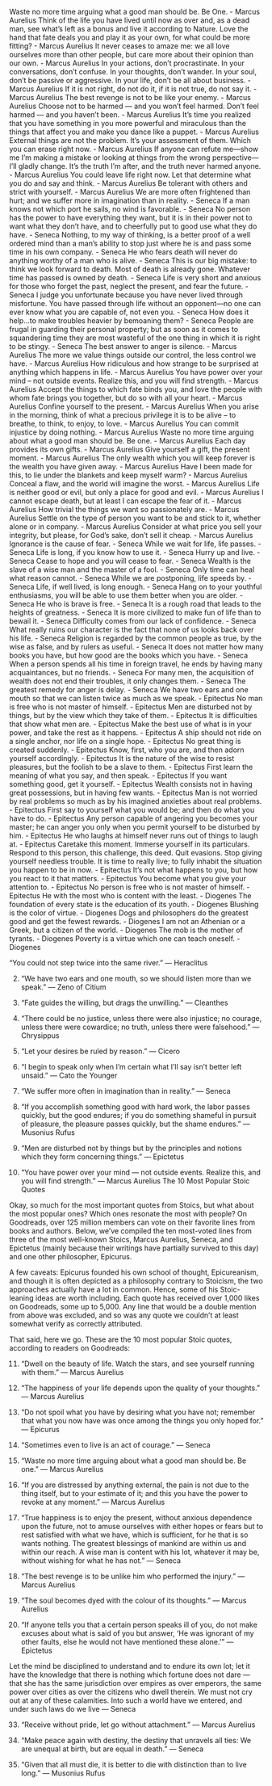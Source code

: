 Waste no more time arguing what a good man should be. Be One.        - Marcus Aurelius
Think of the life you have lived until now as over and, as a dead man, see what’s left as a bonus and live it according to Nature. Love the hand that fate deals you and play it as your own, for what could be more fitting?        - Marcus Aurelius
It never ceases to amaze me: we all love ourselves more than other people, but care more about their opinion than our own.        - Marcus Aurelius
In your actions, don’t procrastinate. In your conversations, don’t confuse. In your thoughts, don’t wander. In your soul, don’t be passive or aggressive. In your life, don’t be all about business.        - Marcus Aurelius
If it is not right, do not do it, if it is not true, do not say it.        - Marcus Aurelius
The best revenge is not to be like your enemy.        - Marcus Aurelius
Choose not to be harmed — and you won’t feel harmed. Don’t feel harmed — and you haven’t been.        - Marcus Aurelius
It’s time you realized that you have something in you more powerful and miraculous than the things that affect you and make you dance like a puppet.        - Marcus Aurelius
External things are not the problem. It’s your assessment of them. Which you can erase right now.        - Marcus Aurelius
If anyone can refute me—show me I’m making a mistake or looking at things from the wrong perspective—I’ll gladly change. It’s the truth I’m after, and the truth never harmed anyone.        - Marcus Aurelius
You could leave life right now. Let that determine what you do and say and think.        - Marcus Aurelius
Be tolerant with others and strict with yourself.        - Marcus Aurelius
We are more often frightened than hurt; and we suffer more in imagination than in reality.        - Seneca
If a man knows not which port he sails, no wind is favorable.        - Seneca
No person has the power to have everything they want, but it is in their power not to want what they don’t have, and to cheerfully put to good use what they do have.        - Seneca
Nothing, to my way of thinking, is a better proof of a well ordered mind than a man’s ability to stop just where he is and pass some time in his own company.        - Seneca
He who fears death will never do anything worthy of a man who is alive.        - Seneca
This is our big mistake: to think we look forward to death. Most of death is already gone. Whatever time has passed is owned by death.        - Seneca
Life is very short and anxious for those who forget the past, neglect the present, and fear the future.        - Seneca
I judge you unfortunate because you have never lived through misfortune. You have passed through life without an opponent—no one can ever know what you are capable of, not even you.        - Seneca
How does it help…to make troubles heavier by bemoaning them?        - Seneca
People are frugal in guarding their personal property; but as soon as it comes to squandering time they are most wasteful of the one thing in which it is right to be stingy.        - Seneca
The best answer to anger is silence.        - Marcus Aurelius
The more we value things outside our control, the less control we have.        - Marcus Aurelius
How ridiculous and how strange to be surprised at anything which happens in life.        - Marcus Aurelius
You have power over your mind – not outside events. Realize this, and you will find strength.        - Marcus Aurelius
Accept the things to which fate binds you, and love the people with whom fate brings you together, but do so with all your heart.        - Marcus Aurelius
Confine yourself to the present.        - Marcus Aurelius
When you arise in the morning, think of what a precious privilege it is to be alive – to breathe, to think, to enjoy, to love.        - Marcus Aurelius
You can commit injustice by doing nothing.        - Marcus Aurelius
Waste no more time arguing about what a good man should be. Be one.        - Marcus Aurelius
Each day provides its own gifts.        - Marcus Aurelius
Give yourself a gift, the present moment.        - Marcus Aurelius
The only wealth which you will keep forever is the wealth you have given away.        - Marcus Aurelius
Have I been made for this, to lie under the blankets and keep myself warm?        - Marcus Aurelius
Conceal a flaw, and the world will imagine the worst.        - Marcus Aurelius
Life is neither good or evil, but only a place for good and evil.        - Marcus Aurelius
I cannot escape death, but at least I can escape the fear of it.        - Marcus Aurelius
How trivial the things we want so passionately are.        - Marcus Aurelius
Settle on the type of person you want to be and stick to it, whether alone or in company.        - Marcus Aurelius
Consider at what price you sell your integrity, but please, for God’s sake, don’t sell it cheap.        - Marcus Aurelius
Ignorance is the cause of fear.        - Seneca
While we wait for life, life passes.        - Seneca
Life is long, if you know how to use it.        - Seneca
Hurry up and live.        - Seneca
Cease to hope and you will cease to fear.        - Seneca
Wealth is the slave of a wise man and the master of a fool.        - Seneca
Only time can heal what reason cannot.        - Seneca
While we are postponing, life speeds by.        - Seneca
Life, if well lived, is long enough.        - Seneca
Hang on to your youthful enthusiasms, you will be able to use them better when you are older.        - Seneca
He who is brave is free.        - Seneca
It is a rough road that leads to the heights of greatness.        - Seneca
It is more civilized to make fun of life than to bewail it.        - Seneca
Difficulty comes from our lack of confidence.        - Seneca
What really ruins our character is the fact that none of us looks back over his life.        - Seneca
Religion is regarded by the common people as true, by the wise as false, and by rulers as useful.        - Seneca
It does not matter how many books you have, but how good are the books which you have.        - Seneca
When a person spends all his time in foreign travel, he ends by having many acquaintances, but no friends.        - Seneca
For many men, the acquisition of wealth does not end their troubles, it only changes them.        - Seneca
The greatest remedy for anger is delay.        - Seneca
We have two ears and one mouth so that we can listen twice as much as we speak.        - Epitectus
No man is free who is not master of himself.        - Epitectus
Men are disturbed not by things, but by the view which they take of them.        - Epitectus
It is difficulties that show what men are.        - Epitectus
Make the best use of what is in your power, and take the rest as it happens.        - Epitectus
A ship should not ride on a single anchor, nor life on a single hope.        - Epitectus
No great thing is created suddenly.        - Epitectus
Know, first, who you are, and then adorn yourself accordingly.        - Epitectus
It is the nature of the wise to resist pleasures, but the foolish to be a slave to them.        - Epitectus
First learn the meaning of what you say, and then speak.        - Epitectus
If you want something good, get it yourself.        - Epitectus
Wealth consists not in having great possessions, but in having few wants.        - Epitectus
Man is not worried by real problems so much as by his imagined anxieties about real problems.        - Epitectus
First say to yourself what you would be; and then do what you have to do.        - Epitectus
Any person capable of angering you becomes your master; he can anger you only when you permit yourself to be disturbed by him.        - Epitectus
He who laughs at himself never runs out of things to laugh at.        - Epitectus
Caretake this moment. Immerse yourself in its particulars. Respond to this person, this challenge, this deed. Quit evasions. Stop giving yourself needless trouble. It is time to really live; to fully inhabit the situation you happen to be in now.        - Epitectus
It’s not what happens to you, but how you react to it that matters.        - Epitectus
You become what you give your attention to.        - Epitectus
No person is free who is not master of himself.        - Epitectus
He with the most who is content with the least.        - Diogenes
The foundation of every state is the education of its youth.        - Diogenes
Blushing is the color of virtue.        - Diogenes
Dogs and philosophers do the greatest good and get the fewest rewards.        - Diogenes
I am not an Athenian or a Greek, but a citizen of the world.        - Diogenes
The mob is the mother of tyrants.        - Diogenes
Poverty is a virtue which one can teach oneself.        - Diogenes


“You could not step twice into the same river.” — Heraclitus

2. “We have two ears and one mouth, so we should listen more than we speak.” — Zeno of Citium

3. “Fate guides the willing, but drags the unwilling.” — Cleanthes

4. “There could be no justice, unless there were also injustice; no courage, unless there were cowardice; no truth, unless there were falsehood.” — Chrysippus

5. “Let your desires be ruled by reason.” — Cicero

6. “I begin to speak only when I’m certain what I’ll say isn’t better left unsaid.” — Cato the Younger

7. “We suffer more often in imagination than in reality.” — Seneca

8. “If you accomplish something good with hard work, the labor passes quickly, but the good endures; if you do something shameful in pursuit of pleasure, the pleasure passes quickly, but the shame endures.” — Musonius Rufus

9. “Men are disturbed not by things but by the principles and notions which they form concerning things.” — Epictetus

10. “You have power over your mind — not outside events. Realize this, and you will find strength.” — Marcus Aurelius
The 10 Most Popular Stoic Quotes

Okay, so much for the most important quotes from Stoics, but what about the most popular ones? Which ones resonate the most with people? On Goodreads, over 125 million members can vote on their favorite lines from books and authors. Below, we’ve compiled the ten most-voted lines from three of the most well-known Stoics, Marcus Aurelius, Seneca, and Epictetus (mainly because their writings have partially survived to this day) and one other philosopher, Epicurus.

A few caveats: Epicurus founded his own school of thought, Epicureanism, and though it is often depicted as a philosophy contrary to Stoicism, the two approaches actually have a lot in common. Hence, some of his Stoic-leaning ideas are worth including. Each quote has received over 1,000 likes on Goodreads, some up to 5,000. Any line that would be a double mention from above was excluded, and so was any quote we couldn’t at least somewhat verify as correctly attributed.

That said, here we go. These are the 10 most popular Stoic quotes, according to readers on Goodreads:

11. “Dwell on the beauty of life. Watch the stars, and see yourself running with them.” ― Marcus Aurelius

12. “The happiness of your life depends upon the quality of your thoughts.” ― Marcus Aurelius

13. “Do not spoil what you have by desiring what you have not; remember that what you now have was once among the things you only hoped for.” ― Epicurus

14. “Sometimes even to live is an act of courage.” — Seneca

15. “Waste no more time arguing about what a good man should be. Be one.” ― Marcus Aurelius

16. “If you are distressed by anything external, the pain is not due to the thing itself, but to your estimate of it; and this you have the power to revoke at any moment.” ― Marcus Aurelius

17. “True happiness is to enjoy the present, without anxious dependence upon the future, not to amuse ourselves with either hopes or fears but to rest satisfied with what we have, which is sufficient, for he that is so wants nothing. The greatest blessings of mankind are within us and within our reach. A wise man is content with his lot, whatever it may be, without wishing for what he has not.” — Seneca

18. “The best revenge is to be unlike him who performed the injury.” ― Marcus Aurelius

19. “The soul becomes dyed with the colour of its thoughts.” ― Marcus Aurelius

20. “If anyone tells you that a certain person speaks ill of you, do not make excuses about what is said of you but answer, ‘He was ignorant of my other faults, else he would not have mentioned these alone.’” ― Epictetus

Let the mind be disciplined to understand and to endure its own lot; let it have the knowledge that there is nothing which fortune does not dare — that she has the same jurisdiction over empires as over emperors, the same power over cities as over the citizens who dwell therein. We must not cry out at any of these calamities. Into such a world have we entered, and under such laws do we live — Seneca

33. “Receive without pride, let go without attachment.” — Marcus Aurelius

34. “Make peace again with destiny, the destiny that unravels all ties: We are unequal at birth, but are equal in death.” — Seneca

35. “Given that all must die, it is better to die with distinction than to live long.” — Musonius Rufus

